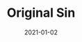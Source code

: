 ---
title: Original Sin
slug: original-sin
subheader: 'written & directed by Julia Fennell

  Spring 2021'
description: When Judy Thomas, a devout pastor, is condemned to Hell for her single
  imperfection of wearing clothing with mixed fabrics, she is forced to learn that
  the difference between a sinner and a saint is just a few letters.
roles:
  Cast:
  - role: Judy Thomas
    name: Elma Ling Hoffman
  - role: Andrea Johnson
    name: Laura Mahaniah
  - role: Simon Peters
    name: Harry Franklin
  - role: God/Satan/Ensemble
    name: Zander Galluppi
  - role: Ensemble
    name: Jess Aaron
  - role: Ensemble
    name: Alex Nobert
layout: show-info
quarter: spring
year: 2021
season: 2020-2021 Shows
date: 2021-01-02

---